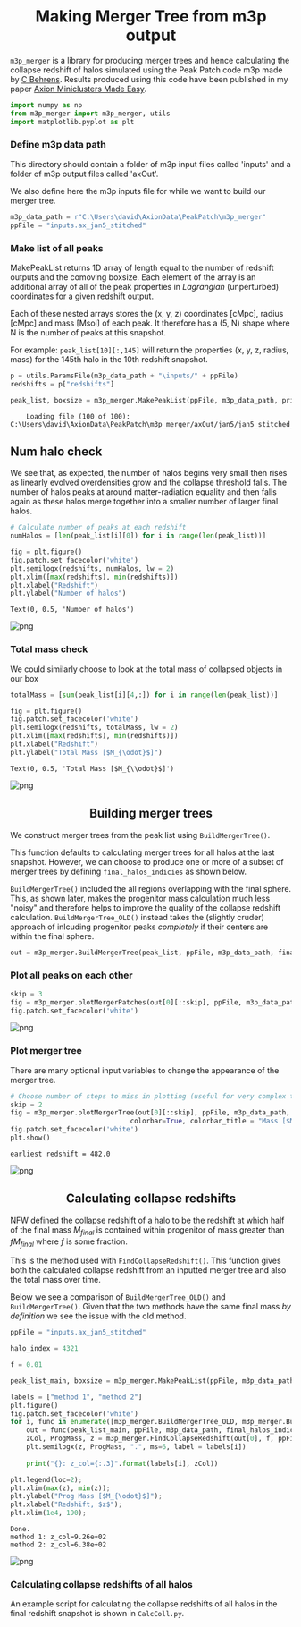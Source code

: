 <center><h1>Making Merger Tree from m3p output</h1></center>

`m3p_merger` is a library for producing merger trees and hence calculating the collapse redshift of halos simulated using the Peak Patch code m3p made by [C Behrens](https://github.com/cbehren). Results produced using this code have been published in my paper [Axion Miniclusters Made Easy](https://arxiv.org/abs/2006.08637).



```python
import numpy as np
from m3p_merger import m3p_merger, utils
import matplotlib.pyplot as plt
```

### Define m3p data path

This directory should contain a folder of m3p input files called 'inputs' and a folder of m3p output files called 'axOut'.

We also define here the m3p inputs file for while we want to build our merger tree.


```python
m3p_data_path = r"C:\Users\david\AxionData\PeakPatch\m3p_merger"
ppFile = "inputs.ax_jan5_stitched"
```

### Make list of all peaks
MakePeakList returns 1D array of length equal to the number of redshift outputs and the comoving boxsize. Each element of the array is an additional array of all of the peak properties in *Lagrangian* (unperturbed) coordinates for a given redshift output.

Each of these nested arrays stores the (x, y, z) coordinates [cMpc], radius [cMpc] and mass [Msol] of each peak. It therefore has a (5, N) shape where N is the number of peaks at this snapshot. 

For example: `peak_list[10][:,145]` will return the properties (x, y, z, radius, mass) for the 145th halo in the 10th redshift snapshot.


```python
p = utils.ParamsFile(m3p_data_path + "\inputs/" + ppFile)
redshifts = p["redshifts"] 

peak_list, boxsize = m3p_merger.MakePeakList(ppFile, m3p_data_path, printOutput = True)
```

    	Loading file (100 of 100): C:\Users\david\AxionData\PeakPatch\m3p_merger/axOut/jan5/jan5_stitched_final_halos_99.hdf5
    

## Num halo check

We see that, as expected, the number of halos begins very small then rises as linearly evolved overdensities grow and the collapse threshold falls. The number of halos peaks at around matter-radiation equality and then falls again as these halos merge together into a smaller number of larger final halos.


```python
# Calculate number of peaks at each redshift
numHalos = [len(peak_list[i][0]) for i in range(len(peak_list))]

fig = plt.figure()
fig.patch.set_facecolor('white')
plt.semilogx(redshifts, numHalos, lw = 2)
plt.xlim([max(redshifts), min(redshifts)])
plt.xlabel("Redshift")
plt.ylabel("Number of halos")
```




    Text(0, 0.5, 'Number of halos')




    
![png](example_plots/output_7_1.png)
    


### Total mass check

We could similarly choose to look at the total mass of collapsed objects in our box



```python
totalMass = [sum(peak_list[i][4,:]) for i in range(len(peak_list))]

fig = plt.figure()
fig.patch.set_facecolor('white')
plt.semilogx(redshifts, totalMass, lw = 2)
plt.xlim([max(redshifts), min(redshifts)])
plt.xlabel("Redshift")
plt.ylabel("Total Mass [$M_{\odot}$]")
```




    Text(0, 0.5, 'Total Mass [$M_{\\odot}$]')




    
![png](example_plots/output_9_1.png)
    


<h2><center>Building merger trees</center></h2> 

We construct merger trees from the peak list using `BuildMergerTree()`. 

This function defaults to calculating merger trees for all halos at the last snapshot. However, we can choose to produce one or more of a subset of merger trees by defining `final_halos_indicies` as shown below. 

`BuildMergerTree()` included the all regions overlapping with the final sphere. This, as shown later, makes the progenitor mass calculation much less "noisy" and therefore helps to improve the quality of the collapse redshift calculation. `BuildMergerTree_OLD()` instead takes the (slightly cruder) approach of inlcuding progenitor peaks *completely* if their centers are within the final sphere. 


```python
out = m3p_merger.BuildMergerTree(peak_list, ppFile, m3p_data_path, final_halos_indicies = 4321)
```

### Plot all peaks on each other


```python
skip = 3
fig = m3p_merger.plotMergerPatches(out[0][::skip], ppFile, m3p_data_path, cmap = "viridis")
fig.patch.set_facecolor('white')
```


    
![png](example_plots/output_13_0.png)
    


### Plot merger tree

There are many optional input variables to change the appearance of the merger tree.


```python
# Choose number of steps to miss in plotting (useful for very complex trees)
skip = 2
fig = m3p_merger.plotMergerTree(out[0][::skip], ppFile, m3p_data_path, font_size = 16, log = True,
                              colorbar=True, colorbar_title = "Mass [$M_{\odot}$]", cmap = "plasma_r")
fig.patch.set_facecolor('white')
plt.show()
```

    earliest redshift = 482.0
    


    
![png](example_plots/output_15_1.png)
    


<h2><center>Calculating collapse redshifts</center></h2> 

NFW defined the collapse redshift of a halo to be the redshift at which half of the final mass $M_{final}$ is contained within progenitor of mass greater than $fM_{final}$ where $f$ is some fraction.

This is the method used with `FindCollapseRedshift()`. This function gives both the calculated collapse redshift from an inputted merger tree and also the total mass over time. 

Below we see a comparison of `BuildMergerTree_OLD()` and `BuildMergerTree()`. Given that the two methods have the same final mass _by definition_ we see the issue with the old method.


```python
ppFile = "inputs.ax_jan5_stitched"

halo_index = 4321

f = 0.01

peak_list_main, boxsize = m3p_merger.MakePeakList(ppFile, m3p_data_path, startIndex = 0, massType = "unstripped")

labels = ["method 1", "method 2"]
plt.figure()
fig.patch.set_facecolor('white')
for i, func in enumerate([m3p_merger.BuildMergerTree_OLD, m3p_merger.BuildMergerTree]):
    out = func(peak_list_main, ppFile, m3p_data_path, final_halos_indicies = halo_index)
    zCol, ProgMass, z = m3p_merger.FindCollapseRedshift(out[0], f, ppFile, m3p_data_path, startIndex = 0, interp = "None")
    plt.semilogx(z, ProgMass, ".", ms=6, label = labels[i])
    
    print("{}: z_col={:.3}".format(labels[i], zCol))

plt.legend(loc=2);
plt.xlim(max(z), min(z));
plt.ylabel("Prog Mass [$M_{\odot}$]");
plt.xlabel("Redshift, $z$");
plt.xlim(1e4, 190);
```

    Done.
    method 1: z_col=9.26e+02
    method 2: z_col=6.38e+02
    


    
![png](example_plots/output_17_1.png)
    


### Calculating collapse redshifts of all halos

An example script for calculating the collapse redshifts of all halos in the final redshift snapshot is shown in `CalcColl.py`.
